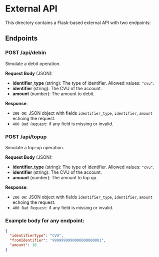 # External API

This directory contains a Flask-based external API with two endpoints:

## Endpoints

### POST /api/debin

Simulate a debit operation.

**Request Body** (JSON):

- **identifier_type** (string): The type of identifier. Allowed values: `"cvu"`.
- **identifier** (string): The CVU of the account.
- **amount** (number): The amount to debit.

**Response**:

- `200 OK`: JSON object with fields `identifier_type`, `identifier`, `amount` echoing the request.
- `400 Bad Request`: if any field is missing or invalid.

### POST /api/topup

Simulate a top-up operation.

**Request Body** (JSON):

- **identifier_type** (string): The type of identifier. Allowed values: `"cvu"`.
- **identifier** (string): The CVU of the account.
- **amount** (number): The amount to top up.

**Response**:

- `200 OK`: JSON object with fields `identifier_type`, `identifier`, `amount` echoing the request.
- `400 Bad Request`: if any field is missing or invalid.

### Example body for any endpoint:
```json
{
  "identifierType": "CVU",
  "fromIdentifier": "9999999990000000000001",
  "amount": 10
}
```
